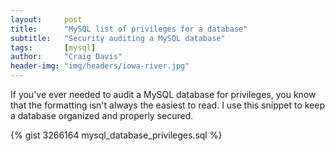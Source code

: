```yaml
---
layout:     post
title:      "MySQL list of privileges for a database"
subtitle:   "Security auditing a MySQL database"
tags:       [mysql]
author:     "Craig Davis"
header-img: "img/headers/iowa-river.jpg"
---
```


If you've ever needed to audit a MySQL database for privileges, you know that
the formatting isn't always the easiest to read. I use this snippet to keep
a database organized and properly secured.

{% gist 3266164 mysql_database_privileges.sql %}
